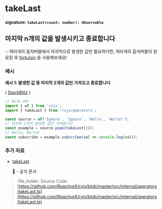 # takeLast

#### signature: `takeLast(count: number): Observable`

## 마지막 n개의 값을 발생시키고 종료합니다

:bulb: 여러개의 옵저버블에서 마지막으로 발생한 값만 필요하다면, 여러개의 옵저버블이 완료된 후 [forkJoin](../combination/forkjoin.md) 을 사용해보세요!

### 예시

**예시 1: 발생한 값 중 마지막 2개의 값만 가져오고 종료합니다**

\( [StackBlitz](https://stackblitz.com/edit/typescript-zss7oo?file=index.ts&devtoolsheight=100) \)

```javascript
// RxJS v6+
import { of } from 'rxjs';
import { takeLast } from 'rxjs/operators';

const source = of('Ignore', 'Ignore', 'Hello', 'World!');
// 마지막 2개의 발생한 값만 가져옵니다
const example = source.pipe(takeLast(2));
// Hello, World!
const subscribe = example.subscribe(val => console.log(val));
```

### 추가 자료

* [takeLast](https://rxjs-dev.firebaseapp.com/api/operators/takeLast)

  :newspaper: - 공식 문서

> :file\_folder: Source Code: [https://github.com/ReactiveX/rxjs/blob/master/src/internal/operators/takeLast.ts](https://github.com/ReactiveX/rxjs/blob/master/src/internal/operators/takeLast.ts)

